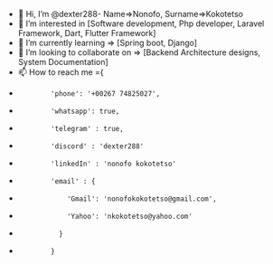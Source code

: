 - 👋 Hi, I’m @dexter288- Name=>Nonofo, Surname=>Kokotetso 
- 👀 I’m interested in [Software development, Php developer, Laravel Framework, Dart, Flutter Framework]
- 🌱 I’m currently learning => [Spring boot, Django]
- 💞️ I’m looking to collaborate on => [Backend Architecture designs, System Documentation]
- 📫 How to reach me ={
-             'phone': '+00267 74825027',
-             'whatsapp': true,
-             'telegram' : true,
-             'discord' : 'dexter288'
-             'linkedIn' : 'nonofo kokotetso'
-             'email' : {
-                 'Gmail': 'nonofokokotetso@gmail.com',
-                 'Yahoo': 'nkokotetso@yahoo.com'
-               }
-             }

<!---
dexter288/dexter288 is a ✨ special ✨ repository because its `README.md` (this file) appears on your GitHub profile.
You can click the Preview link to take a look at your changes.
--->
